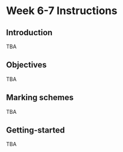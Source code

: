 # Week 6-7 Instructions

## Introduction
TBA

## Objectives
TBA

## Marking schemes
TBA

## Getting-started
TBA

